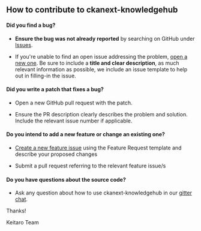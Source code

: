 ## How to contribute to ckanext-knowledgehub

#### **Did you find a bug?**

* **Ensure the bug was not already reported** by searching on GitHub under [Issues](https://github.com/keitaroinc/ckanext-knowledgehub/issues).

* If you're unable to find an open issue addressing the problem, [open a new one](https://github.com/keitaroinc/ckanext-knowledgehub/issues/new). Be sure to include a **title and clear description**, as much relevant information as possible, we include an issue template to help out in filling-in the issue.

#### **Did you write a patch that fixes a bug?**

* Open a new GitHub pull request with the patch.

* Ensure the PR description clearly describes the problem and solution. Include the relevant issue number if applicable.

#### **Do you intend to add a new feature or change an existing one?**

* [Create a new feature issue](https://github.com/keitaroinc/ckanext-knowledgehub/issues/new) using the Feature Request template and describe your proposed changes

* Submit a pull request referring to the relevant feature issue/s

#### **Do you have questions about the source code?**

* Ask any question about how to use ckanext-knowledgehub in our [gitter chat](https://gitter.im/keitaroinc/ckan).

Thanks!

Keitaro Team
